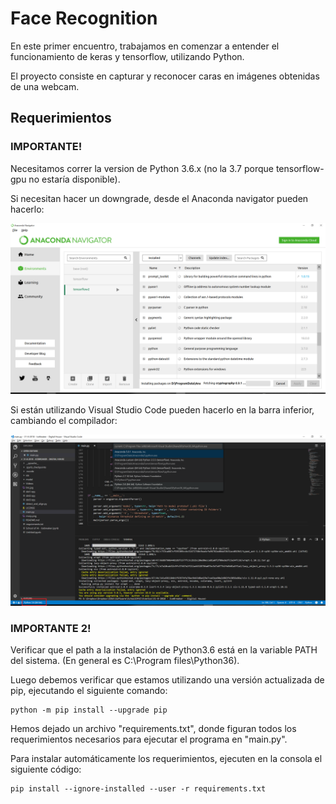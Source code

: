 # Face Recognition

En este primer encuentro, trabajamos en comenzar a entender el funcionamiento de keras y tensorflow, utilizando Python.

El proyecto consiste en capturar y reconocer caras en imágenes obtenidas de una webcam. 

## Requerimientos

### IMPORTANTE!

Necesitamos correr la version de Python 3.6.x (no la 3.7 porque tensorflow-gpu no estaría disponible).

Si necesitan hacer un downgrade, desde el Anaconda navigator pueden hacerlo:

![Alt text](python-version-change.png?raw=true "Change Python Version")

Si están utilizando Visual Studio Code pueden hacerlo en la barra inferior, cambiando el compilador:

![Alt text](python-version.png?raw=true "Change Python Version")

### IMPORTANTE 2!

Verificar que el path a la instalación de Python3.6 está en la variable PATH del sistema. (En general es C:\Program files\Python36).

Luego debemos verificar que estamos utilizando una versión actualizada de pip, ejecutando el siguiente comando:

```
python -m pip install --upgrade pip
```

Hemos dejado un archivo "requirements.txt", donde figuran todos los requerimientos necesarios para ejecutar el programa en "main.py".

Para instalar automáticamente los requerimientos, ejecuten en la consola el siguiente código:

```
pip install --ignore-installed --user -r requirements.txt
```
